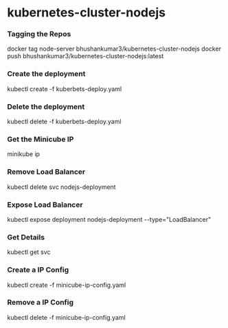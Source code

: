 # kubernetes-cluster-nodejs

### Tagging the Repos
docker tag node-server bhushankumar3/kubernetes-cluster-nodejs
docker push bhushankumar3/kubernetes-cluster-nodejs:latest

### Create the deployment
kubectl create -f kuberbets-deploy.yaml

### Delete the deployment
kubectl delete -f kuberbets-deploy.yaml

### Get the Minicube IP
minikube ip

### Remove Load Balancer
kubectl delete svc nodejs-deployment

### Expose Load Balancer
kubectl expose deployment  nodejs-deployment --type="LoadBalancer"

### Get Details
kubectl get svc

### Create a IP Config 
kubectl create -f minicube-ip-config.yaml

### Remove a IP Config 
kubectl delete -f minicube-ip-config.yaml
